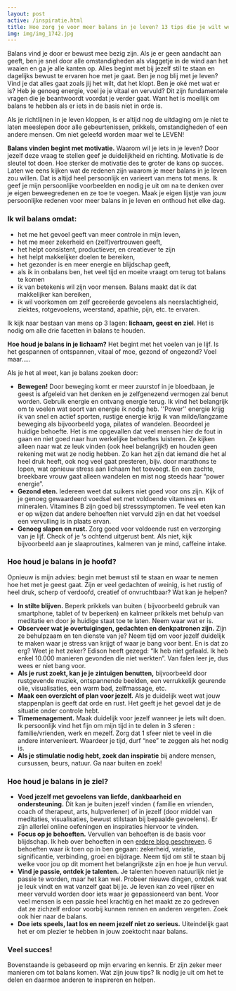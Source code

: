 ```yaml
---
layout: post
active: /inspiratie.html
title: Hoe zorg je voor meer balans in je leven? 13 tips die je wilt weten.
img: img/img_1742.jpg
---
```

Balans vind je door er bewust mee bezig zijn. Als je er geen aandacht aan geeft, ben je snel door alle omstandigheden als vlaggetje in de wind aan het waaien en ga je alle kanten op. Alles begint met bij jezelf stil te staan en dagelijks bewust te ervaren hoe met je gaat. Ben je nog blij met je leven? Vind je dat alles gaat zoals jij het wilt, dat het klopt. Ben je oké met wat er is? Heb je genoeg energie, voel je je vitaal en vervuld? Dit zijn fundamentele vragen die je beantwoordt voordat je verder gaat. Want het is moeilijk om balans te hebben als er iets in de basis niet in orde is.

Als je richtlijnen in je leven kloppen, is er altijd nog de uitdaging om je niet te laten meeslepen door alle gebeurtenissen, prikkels, omstandigheden of een andere mensen. Om niet geleefd worden maar wel te LEVEN!

**Balans vinden begint met motivatie.** Waarom wil je iets in je leven? Door jezelf deze vraag te stellen geef je duidelijkheid en richting. Motivatie is de sleutel tot doen. Hoe sterker de motivatie des te groter de kans op succes. Laten we eens kijken wat de redenen zijn waarom je meer balans in je leven zou willen. Dat is altijd heel persoonlijk en varieert van mens tot mens. Ik geef je mijn persoonlijke voorbeelden en nodig je uit om na te denken over je eigen beweegredenen en ze toe te voegen.  Maak je eigen lijstje van jouw persoonlijke redenen voor meer balans in je leven en onthoud het elke dag.

### Ik wil balans omdat:

* het me het gevoel geeft van meer controle in mijn leven,
* het me meer zekerheid en (zelf)vertrouwen geeft,
* het helpt consistent, productiever, en creatiever te zijn
* het helpt makkelijker doelen te bereiken,
* het gezonder is en meer energie en blijdschap geeft,
* als ik in onbalans ben, het veel tijd en moeite vraagt om terug tot balans te komen
* ik van betekenis wil zijn voor mensen. Balans maakt dat ik dat makkelijker kan bereiken,
* ik wil voorkomen om zelf gecreëerde gevoelens als neerslachtigheid, ziektes, rotgevoelens, weerstand, apathie, pijn, etc. te ervaren.

Ik kijk naar bestaan van mens op 3 lagen: **lichaam, geest en ziel**. Het is nodig om alle drie facetten in balans te houden.

**Hoe houd je balans in je lichaam?** Het begint met het voelen van je lijf. Is het gespannen of ontspannen, vitaal of moe, gezond of ongezond? Voel maar.....

Als je het al weet, kan je balans zoeken door:

* **Bewegen!** Door beweging komt er meer zuurstof in je bloedbaan, je geest is afgeleid van het denken en je zelfgenezend vermogen zal benut worden. Gebruik energie en ontvang energie terug. Ik vind het belangrijk om te voelen wat soort van energie ik nodig heb. ''Power'' energie krijg ik van snel en actief sporten, rustige energie krijg ik van milde/langzame beweging als bijvoorbeeld yoga, pilates of wandelen. Beoordeel je huidige behoefte. Het is me opgevallen dat veel mensen hier de fout in gaan en niet goed naar hun werkelijke behoeftes luisteren. Ze kijken alleen naar wat ze leuk vinden (ook heel belangrijk!) en houden geen rekening met wat ze nodig hebben. Zo kan het zijn dat iemand die het al heel druk heeft, ook nog veel gaat presteren, bijv. door marathons te lopen, wat opnieuw stress aan lichaam het toevoegt. En een zachte, breekbare vrouw gaat alleen wandelen en mist nog steeds haar “power energie”.
* **Gezond eten.** Iedereen weet dat suikers niet goed voor ons zijn. Kijk of je genoeg gewaardeerd voedsel eet met voldoende vitamines en mineralen. Vitamines B zijn goed bij stresssymptomen. Te veel eten kan er op wijzen dat andere behoeften niet vervuld zijn en dat het voedsel een vervulling is in plaats ervan.
* **Genoeg slapen en rust.** Zorg goed voor voldoende rust en verzorging van je lijf. Check of je ‘s ochtend uitgerust bent. Als niet, kijk bijvoorbeeld aan je slaaproutines, kalmeren van je mind, caffeine intake.

### Hoe houd je balans in je hoofd?

Opnieuw is mijn advies: begin met bewust stil te staan  en waar te nemen hoe het met je geest gaat. Zijn er veel gedachten of weinig, is het rustig of heel druk, scherp of verdoofd, creatief of onvruchtbaar? Wat kan je helpen?

* **In stilte blijven.** Beperk prikkels van buiten ( bijvoorbeeld gebruik van smartphone, tablet of tv beperken) en kalmeer prikkels met behulp van meditatie en door je huidige staat toe te laten. Neem waar wat er is.
* **Observeer wat je overtuigingen, gedachten en denkpatronen zijn.** Zijn ze behulpzaam en ten dienste van je? Neem tijd om voor jezelf duidelijk te maken waar je stress van krijgt of waar je  bang voor bent. En is dat zo erg? Weet je het zeker? Edison heeft gezegd: “Ik heb niet gefaald. Ik heb enkel 10.000 manieren gevonden die niet werkten”. Van falen leer je, dus wees er niet bang voor.
* **Als je rust zoekt, kan je je zintuigen benutten,** bijvoorbeeld door rustgevende muziek, ontspannende beelden, een verrukkelijk geurende olie, visualisaties, een warm bad, zelfmassage, etc.
* **Maak een overzicht of plan voor jezelf.** Als je duidelijk weet wat jouw stappenplan is geeft dat orde en rust. Het geeft je het gevoel dat je de situatie onder controle hebt.
* **Timemenagement.** Maak duidelijk voor jezelf wanneer je iets wilt doen. Ik persoonlijk vind het fijn om mijn tijd in te delen in 3 sferen : familie/vrienden, werk en mezelf. Zorg dat 1 sfeer niet te veel in die andere intervenieert. Waardeer je tijd, durf “nee” te zeggen als het nodig is.
* **Als je stimulatie nodig hebt, zoek dan inspiratie** bij andere mensen, cursussen, beurs, natuur. Ga naar buiten en zoek!

### Hoe houd je balans in je ziel?

* **Voed jezelf met gevoelens van liefde, dankbaarheid en ondersteuning.** Dit kan je buiten jezelf vinden ( familie en vrienden, coach of therapeut, arts, hulpverlener) of in jezelf (door middel van meditaties, visualisaties, bewust stilstaan bij bepaalde gevoelens). Er zijn allerlei online oefeningen en inspiraties hiervoor te vinden.
* **Focus op je behoeften.** Vervullen van behoeften is de basis voor blijdschap. Ik heb over behoeften in een [erdere blog geschreven](http://massagetherapie-hilversum.nl/2017/06/06/ken-je-behoeften.html). 6 behoeften waar ik toen op in ben gegaan: zekerheid, variatie, significantie, verbinding, groei en bijdrage. Neem tijd om stil te staan bij welke voor jou op dit moment het  belangrijkste zijn en hoe je hun vervul.
* **Vind je passie, ontdek je talenten.** Je talenten hoeven natuurlijk niet je passie te worden, maar het kan wel. Probeer nieuwe dingen, ontdek wat je leuk vindt en wat vanzelf gaat bij je. Je leven kan zo veel rijker en meer vervuld  worden door iets waar je gepassioneerd van bent. Voor veel mensen is een passie heel krachtig en het maakt ze zo gedreven dat ze zichzelf erdoor voorbij kunnen rennen en anderen vergeten. Zoek ook hier naar de balans.
* **Doe iets speels, laat los en neem jezelf niet zo serieus.** Uiteindelijk gaat het er om plezier te hebben in jouw zoektocht naar balans.

### Veel succes!

Bovenstaande is gebaseerd op mijn ervaring en kennis. Er zijn zeker meer manieren om tot balans komen. Wat zijn jouw tips? Ik nodig je uit om het te delen en daarmee anderen te inspireren en helpen.
